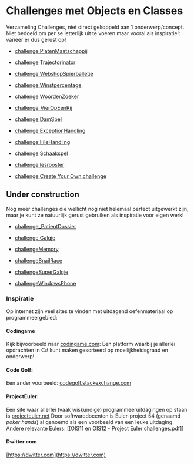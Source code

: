 # Challenges met Objects en Classes

Verzameling Challenges, niet direct gekoppeld aan 1 onderwerp/concept.
Niet bedoeld om per se letterlijk uit te voeren maar vooral als inspiratie!:
varieer er dus gerust op!

+ [challenge PlatenMaatschappij](challenges/challengePlatenMaatschappij.pdf)

+ [challenge Trajectorinator](challenges/challengeTrajectorinator.pdf)

+ [challenge WebshopSpierballetje](challenges/challengeWebshopSpierballetje.pdf)

+ [challenge Winstpercentage](challenges/challengeWinstpercentage.pdf)

+ [challenge WoordenZoeker](challenges/challengeWoordenZoeker.pdf)

+ [challenge_VierOpEenRij](challenges/challenge_VierOpEenRij)

+ [challenge DamSpel](challenges/challenge_DamSpel.pdf)

+ [challenge ExceptionHandling](challenges/challengeExceptionHandling.pdf)

+ [challenge FileHandling](challenges/challengeFileHandling.pdf)

+ [challenge Schaakspel](challenges/challenge_Schaakspel.pdf)

+ [challenge lesrooster](challenges/challenge_lesrooster.pdf)

+ [challenge Create Your Own challenge](challenges/challenge_CreateYourOwn)

## Under construction

Nog meer challenges die wellicht nog niet helemaal perfect uitgewerkt zijn,
maar je kunt ze natuurlijk gerust gebruiken als inspiratie voor eigen werk!

+ [challenge_PatientDossier](challenges/challenge_PatientDossier)

+ [challenge Galgje](challenges/challenge_Galgje)

+ [challengeMemory](challenges/challengeMemory)

+ [challengeSnailRace](challenges/challengeSnailRace)

+ [challengeSuperGalgje](challenges/challengeSuperGalgje)

+ [challengeWindowsPhone](challenges/challengeWindowsPhone)

### Inspiratie


Op internet zijn veel sites te vinden met uitdagend oefenmateriaal op programmeergebied:

#### Codingame

Kijk bijvoorbeeld naar
[codingame.com](https://www.codingame.com/home):
Een platform waarbij je allerlei opdrachten in C# kunt maken gesorteerd op moeilijkheidsgraad en onderwerp!

#### Code Golf:

Een ander voorbeeld:
[codegolf.stackexchange.com](http://codegolf.stackexchange.com/)

#### ProjectEuler:
Een site waar allerlei (vaak wiskundige) programmeeruitdagingen op staan is
[projecteuler.net](https://projecteuler.net/)
Door softwaredocenten is Euler-project 54 (genaamd *poker hands*) al genoemd
als een voorbeeld van een leuke uitdaging.
Andere relevante Eulers: [[OIS11 en OIS12 - Project Euler challenges.pdf]]

#### Dwitter.com

[https://dwitter.com](https://dwitter.com)

